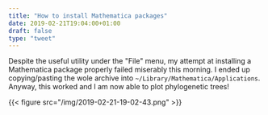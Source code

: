 ```yaml
---
title: "How to install Mathematica packages"
date: 2019-02-21T19:04:00+01:00
draft: false
type: "tweet"
---
```


Despite the useful utility under the "File" menu, my attempt at installing a
Mathematica package properly failed miserably this morning. I ended up
copying/pasting the wole archive into `~/Library/Mathematica/Applications`.
Anyway, this worked and I am now able to plot phylogenetic trees!

{{< figure src="/img/2019-02-21-19-02-43.png" >}}
